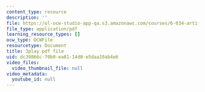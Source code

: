 ```yaml
---
content_type: resource
description: ''
file: https://ol-ocw-studio-app-qa.s3.amazonaws.com/courses/6-034-artificial-intelligence-fall-2010/dc39866c70b0ea8114d0e5daa19ab4e6_ZZmzMJB-tow.pdf
file_type: application/pdf
learning_resource_types: []
ocw_type: OCWFile
resourcetype: Document
title: 3play pdf file
uid: dc39866c-70b0-ea81-14d0-e5daa19ab4e6
video_files:
  video_thumbnail_file: null
video_metadata:
  youtube_id: null
---
```

